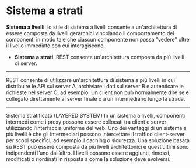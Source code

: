 # Sistema a strati

**Sistema a livelli**: lo stile di sistema a livelli consente a un'architettura di essere composta da livelli gerarchici vincolando il comportamento dei componenti in modo tale che ciascun componente non possa "vedere" oltre il livello immediato con cui interagiscono.


* **Sistema a strati**. REST consente un'architettura composta da più livelli di server.


---


REST consente di utilizzare un'architettura di sistema a più livelli in cui distribuire le API sul server A, archiviare i dati sul server B e autenticare le richieste nel server C, ad esempio. Un client non può normalmente dire se è collegato direttamente al server finale o a un intermediario lungo la strada.

---


Sistema stratificato (LAYERED SYSTEM)
In un sistema a livelli, componenti intermedi come i proxy possono essere collocati tra client e server utilizzando l’interfaccia uniforme del web.
Uno dei vantaggi di un sistema a più livelli è che gli intermediari possono intercettare il traffico client-server per scopi specifici; ad esempio il caching o sicurezza.
Una soluzione basata su REST può essere composta da più livelli architettonici e quest’ultimi sono indipendenti l’uno dall’altro. I livelli possono essere aggiunti, rimossi, modificati o riordinati in risposta a come la soluzione deve evolversi.